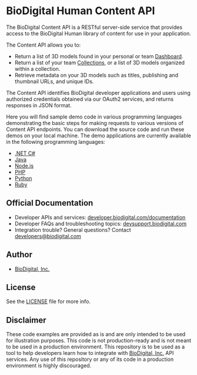 BioDigital Human Content API
========

The BioDigital Content API is a RESTful server-side service that provides access to the BioDigital Human library of content for use in your application.

The Content API allows you to:

* Return a list of 3D models found in your personal or team [Dashboard](https://support.biodigital.com/hc/en-us/articles/360021855873-What-is-my-Dashboard-).
* Return a list of your team [Collections](https://support.biodigital.com/hc/en-us/articles/360012260454-Organize-your-saved-models-with-Collections-Enterprise-plans-only-), or a list of 3D models organized within a collection.
* Retrieve metadata on your 3D models such as titles, publishing and thumbnail URLs, and unique IDs.

The Content API identifies BioDigital developer applications and users using authorized credentials obtained via our OAuth2 services, and returns responses in JSON format. 

Here you will find sample demo code in various programming languages demonstrating the basic steps for making requests to various versions of Content API endpoints.  You can download the source code and run these demos on your local machine.  The demo applications are currently available in the following programming languages:

* [.NET C#](https://github.com/biodigital-inc/bdhuman-contentapi/tree/master/.net-csharp)
* [Java](https://github.com/biodigital-inc/bdhuman-contentapi/tree/master/java)
* [Node.js](https://github.com/biodigital-inc/bdhuman-contentapi/tree/master/nodejs)
* [PHP](https://github.com/biodigital-inc/bdhuman-contentapi/tree/master/php)
* [Python](https://github.com/biodigital-inc/bdhuman-contentapi/tree/master/python)
* [Ruby](https://github.com/biodigital-inc/bdhuman-contentapi/tree/master/ruby)




## Official Documentation

* Developer APIs and services:   [developer.biodigital.com/documentation](https://developer.biodigital.com/documentation)
* Developer FAQs and troubleshooting topics:  [devsupport.biodigital.com](https://devsupport.biodigital.com)
* Integration trouble?  General questions?  Contact developers@biodigital.com


## Author

* [BioDigital, Inc.](https://www.biodigital.com/)


## License

See the [LICENSE](https://github.com/biodigital-inc/bdhuman-contentapi/blob/master/LICENSE) file for more info.


## Disclaimer

These code examples are provided as is and are only intended to be used for illustration purposes. This code is not production-ready and is not meant to be used in a production environment. This repository is to be used as a tool to help developers learn how to integrate with [BioDigital, Inc.](https://www.biodigital.com/) API services. Any use of this repository or any of its code in a production environment is highly discouraged.
